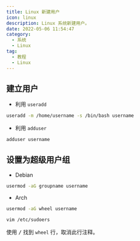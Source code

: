 ```yaml
---
title: Linux 新建用户
icon: linux
description: Linux 系统新建用户。
date: 2022-05-06 11:54:47
category:
  - 系统
  - Linux
tag:
  - 教程
  - Linux
---
```


## 建立用户

- 利用 `useradd`

```sh
useradd -m /home/username -s /bin/bash username
```

- 利用 `adduser`

```sh
adduser username
```

## 设置为超级用户组

- Debian

```sh
usermod -aG groupname username
```

- Arch

```sh
usermod -aG wheel username
```

```sh
vim /etc/sudoers
```

使用 <kbd>/</kbd> 找到 `wheel` 行，取消此行注释。
